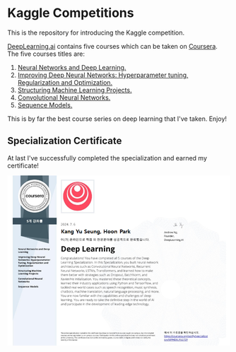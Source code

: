 # Kaggle Competitions

This is the repository for introducing the Kaggle competition.

[DeepLearning.ai](https://deeplearning.ai)  contains five courses which can be taken on [Coursera](https://www.coursera.org/specializations/deep-learning). The five courses titles are:

1. [Neural Networks and Deep Learning.](https://github.com/hoon0303/Google_ML_Bootcamp_2024/tree/main/01%20Coursera/01%20Neural%20Networks%20and%20Deep%20Learning)
2. [Improving Deep Neural Networks: Hyperparameter tuning, Regularization and Optimization.](https://github.com/hoon0303/Google_ML_Bootcamp_2024/tree/main/01%20Coursera/02%20Improving%20Deep%20Neural%20Networks%20Hyperparameter%20Tuning%2C%20Regularization%20and%20Optimization)
3. [Structuring Machine Learning Projects.](https://github.com/hoon0303/Google_ML_Bootcamp_2024/tree/main/01%20Coursera/03%20Structuring%20machine%20learning%20projects)
4. [Convolutional Neural Networks.](https://github.com/hoon0303/Google_ML_Bootcamp_2024/tree/main/01%20Coursera/04%20Convolutional%20Neural%20Networks)
5. [Sequence Models.](https://github.com/hoon0303/Google_ML_Bootcamp_2024/tree/main/01%20Coursera/05%20Sequence%20Models)

This is by far the best course series on deep learning that I've taken. Enjoy!



## Specialization Certificate

At last I've successfully completed the specialization and earned my certificate!

![](Certificate.png)
